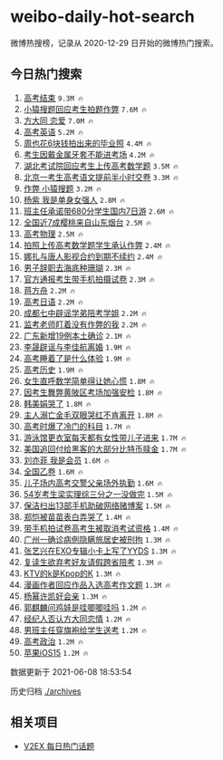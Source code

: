 # weibo-daily-hot-search

微博热搜榜，记录从 2020-12-29 日开始的微博热门搜索。

## 今日热门搜索

<!-- BEGIN -->

1. [高考结束](https://s.weibo.com/weibo?q=%23%E9%AB%98%E8%80%83%E7%BB%93%E6%9D%9F%23&Refer=top) `9.3M 🔥`
1. [小猿搜题回应考生拍题作弊](https://s.weibo.com/weibo?q=%23%E5%B0%8F%E7%8C%BF%E6%90%9C%E9%A2%98%E5%9B%9E%E5%BA%94%E8%80%83%E7%94%9F%E6%8B%8D%E9%A2%98%E4%BD%9C%E5%BC%8A%23&Refer=top) `7.6M 🔥`
1. [方大同 恋爱](https://s.weibo.com/weibo?q=%E6%96%B9%E5%A4%A7%E5%90%8C%20%E6%81%8B%E7%88%B1&Refer=top) `7.0M 🔥`
1. [高考英语](https://s.weibo.com/weibo?q=%E9%AB%98%E8%80%83%E8%8B%B1%E8%AF%AD&Refer=top) `5.2M 🔥`
1. [周也花6块钱拍出来的毕业照](https://s.weibo.com/weibo?q=%23%E5%91%A8%E4%B9%9F%E8%8A%B16%E5%9D%97%E9%92%B1%E6%8B%8D%E5%87%BA%E6%9D%A5%E7%9A%84%E6%AF%95%E4%B8%9A%E7%85%A7%23&Refer=top) `4.4M 🔥`
1. [考生因戴金属牙套不能进考场](https://s.weibo.com/weibo?q=%23%E8%80%83%E7%94%9F%E5%9B%A0%E6%88%B4%E9%87%91%E5%B1%9E%E7%89%99%E5%A5%97%E4%B8%8D%E8%83%BD%E8%BF%9B%E8%80%83%E5%9C%BA%23&Refer=top) `4.2M 🔥`
1. [湖北考试院回应考生上传高考数学题](https://s.weibo.com/weibo?q=%23%E6%B9%96%E5%8C%97%E8%80%83%E8%AF%95%E9%99%A2%E5%9B%9E%E5%BA%94%E8%80%83%E7%94%9F%E4%B8%8A%E4%BC%A0%E9%AB%98%E8%80%83%E6%95%B0%E5%AD%A6%E9%A2%98%23&Refer=top) `3.5M 🔥`
1. [北京一考生高考语文提前半小时交卷](https://s.weibo.com/weibo?q=%23%E5%8C%97%E4%BA%AC%E4%B8%80%E8%80%83%E7%94%9F%E9%AB%98%E8%80%83%E8%AF%AD%E6%96%87%E6%8F%90%E5%89%8D%E5%8D%8A%E5%B0%8F%E6%97%B6%E4%BA%A4%E5%8D%B7%23&Refer=top) `3.3M 🔥`
1. [作弊 小猿搜题](https://s.weibo.com/weibo?q=%E4%BD%9C%E5%BC%8A%20%E5%B0%8F%E7%8C%BF%E6%90%9C%E9%A2%98&Refer=top) `3.2M 🔥`
1. [杨紫 我是单身女强人](https://s.weibo.com/weibo?q=%E6%9D%A8%E7%B4%AB%20%E6%88%91%E6%98%AF%E5%8D%95%E8%BA%AB%E5%A5%B3%E5%BC%BA%E4%BA%BA&Refer=top) `2.8M 🔥`
1. [班主任承诺带680分学生国内7日游](https://s.weibo.com/weibo?q=%23%E7%8F%AD%E4%B8%BB%E4%BB%BB%E6%89%BF%E8%AF%BA%E5%B8%A6680%E5%88%86%E5%AD%A6%E7%94%9F%E5%9B%BD%E5%86%857%E6%97%A5%E6%B8%B8%23&Refer=top) `2.6M 🔥`
1. [全国近7成樱桃来自山东烟台](https://s.weibo.com/weibo?q=%23%E5%85%A8%E5%9B%BD%E8%BF%917%E6%88%90%E6%A8%B1%E6%A1%83%E6%9D%A5%E8%87%AA%E5%B1%B1%E4%B8%9C%E7%83%9F%E5%8F%B0%23&Refer=top) `2.5M 🔥`
1. [高考物理](https://s.weibo.com/weibo?q=%E9%AB%98%E8%80%83%E7%89%A9%E7%90%86&Refer=top) `2.5M 🔥`
1. [拍照上传高考数学题学生承认作弊](https://s.weibo.com/weibo?q=%23%E6%8B%8D%E7%85%A7%E4%B8%8A%E4%BC%A0%E9%AB%98%E8%80%83%E6%95%B0%E5%AD%A6%E9%A2%98%E5%AD%A6%E7%94%9F%E6%89%BF%E8%AE%A4%E4%BD%9C%E5%BC%8A%23&Refer=top) `2.4M 🔥`
1. [娜扎与唐人影视合约到期不续约](https://s.weibo.com/weibo?q=%23%E5%A8%9C%E6%89%8E%E4%B8%8E%E5%94%90%E4%BA%BA%E5%BD%B1%E8%A7%86%E5%90%88%E7%BA%A6%E5%88%B0%E6%9C%9F%E4%B8%8D%E7%BB%AD%E7%BA%A6%23&Refer=top) `2.4M 🔥`
1. [男子辞职去海底种珊瑚](https://s.weibo.com/weibo?q=%23%E7%94%B7%E5%AD%90%E8%BE%9E%E8%81%8C%E5%8E%BB%E6%B5%B7%E5%BA%95%E7%A7%8D%E7%8F%8A%E7%91%9A%23&Refer=top) `2.3M 🔥`
1. [官方通报考生带手机拍摄试卷](https://s.weibo.com/weibo?q=%23%E5%AE%98%E6%96%B9%E9%80%9A%E6%8A%A5%E8%80%83%E7%94%9F%E5%B8%A6%E6%89%8B%E6%9C%BA%E6%8B%8D%E6%91%84%E8%AF%95%E5%8D%B7%23&Refer=top) `2.3M 🔥`
1. [蒋方舟](https://s.weibo.com/weibo?q=%E8%92%8B%E6%96%B9%E8%88%9F&Refer=top) `2.2M 🔥`
1. [高考日语](https://s.weibo.com/weibo?q=%E9%AB%98%E8%80%83%E6%97%A5%E8%AF%AD&Refer=top) `2.2M 🔥`
1. [成都七中辟谣学弟陪考学姐](https://s.weibo.com/weibo?q=%23%E6%88%90%E9%83%BD%E4%B8%83%E4%B8%AD%E8%BE%9F%E8%B0%A3%E5%AD%A6%E5%BC%9F%E9%99%AA%E8%80%83%E5%AD%A6%E5%A7%90%23&Refer=top) `2.2M 🔥`
1. [监考老师盯着没有作弊的我](https://s.weibo.com/weibo?q=%23%E7%9B%91%E8%80%83%E8%80%81%E5%B8%88%E7%9B%AF%E7%9D%80%E6%B2%A1%E6%9C%89%E4%BD%9C%E5%BC%8A%E7%9A%84%E6%88%91%23&Refer=top) `2.2M 🔥`
1. [广东新增19例本土确诊](https://s.weibo.com/weibo?q=%23%E5%B9%BF%E4%B8%9C%E6%96%B0%E5%A2%9E19%E4%BE%8B%E6%9C%AC%E5%9C%9F%E7%A1%AE%E8%AF%8A%23&Refer=top) `2.1M 🔥`
1. [李晟辟谣与李佳航离婚](https://s.weibo.com/weibo?q=%23%E6%9D%8E%E6%99%9F%E8%BE%9F%E8%B0%A3%E4%B8%8E%E6%9D%8E%E4%BD%B3%E8%88%AA%E7%A6%BB%E5%A9%9A%23&Refer=top) `1.9M 🔥`
1. [高考睡着了是什么体验](https://s.weibo.com/weibo?q=%23%E9%AB%98%E8%80%83%E7%9D%A1%E7%9D%80%E4%BA%86%E6%98%AF%E4%BB%80%E4%B9%88%E4%BD%93%E9%AA%8C%23&Refer=top) `1.9M 🔥`
1. [高考历史](https://s.weibo.com/weibo?q=%23%E9%AB%98%E8%80%83%E5%8E%86%E5%8F%B2%23&Refer=top) `1.9M 🔥`
1. [女生直呼数学简单得让她心慌](https://s.weibo.com/weibo?q=%23%E5%A5%B3%E7%94%9F%E7%9B%B4%E5%91%BC%E6%95%B0%E5%AD%A6%E7%AE%80%E5%8D%95%E5%BE%97%E8%AE%A9%E5%A5%B9%E5%BF%83%E6%85%8C%23&Refer=top) `1.8M 🔥`
1. [因考生舞弊黄陂区考场加强安检](https://s.weibo.com/weibo?q=%23%E5%9B%A0%E8%80%83%E7%94%9F%E8%88%9E%E5%BC%8A%E9%BB%84%E9%99%82%E5%8C%BA%E8%80%83%E5%9C%BA%E5%8A%A0%E5%BC%BA%E5%AE%89%E6%A3%80%23&Refer=top) `1.8M 🔥`
1. [韩美娟哭了](https://s.weibo.com/weibo?q=%E9%9F%A9%E7%BE%8E%E5%A8%9F%E5%93%AD%E4%BA%86&Refer=top) `1.8M 🔥`
1. [主人溺亡金毛双眼哭红不肯离开](https://s.weibo.com/weibo?q=%23%E4%B8%BB%E4%BA%BA%E6%BA%BA%E4%BA%A1%E9%87%91%E6%AF%9B%E5%8F%8C%E7%9C%BC%E5%93%AD%E7%BA%A2%E4%B8%8D%E8%82%AF%E7%A6%BB%E5%BC%80%23&Refer=top) `1.8M 🔥`
1. [高考时爆了冷门的科目](https://s.weibo.com/weibo?q=%23%E9%AB%98%E8%80%83%E6%97%B6%E7%88%86%E4%BA%86%E5%86%B7%E9%97%A8%E7%9A%84%E7%A7%91%E7%9B%AE%23&Refer=top) `1.7M 🔥`
1. [游泳馆更衣室每天都有女性带儿子进来](https://s.weibo.com/weibo?q=%23%E6%B8%B8%E6%B3%B3%E9%A6%86%E6%9B%B4%E8%A1%A3%E5%AE%A4%E6%AF%8F%E5%A4%A9%E9%83%BD%E6%9C%89%E5%A5%B3%E6%80%A7%E5%B8%A6%E5%84%BF%E5%AD%90%E8%BF%9B%E6%9D%A5%23&Refer=top) `1.7M 🔥`
1. [美国追回付给黑客的大部分比特币赎金](https://s.weibo.com/weibo?q=%23%E7%BE%8E%E5%9B%BD%E8%BF%BD%E5%9B%9E%E4%BB%98%E7%BB%99%E9%BB%91%E5%AE%A2%E7%9A%84%E5%A4%A7%E9%83%A8%E5%88%86%E6%AF%94%E7%89%B9%E5%B8%81%E8%B5%8E%E9%87%91%23&Refer=top) `1.7M 🔥`
1. [刘亦菲 我是会员](https://s.weibo.com/weibo?q=%E5%88%98%E4%BA%A6%E8%8F%B2%20%E6%88%91%E6%98%AF%E4%BC%9A%E5%91%98&Refer=top) `1.6M 🔥`
1. [全国乙卷](https://s.weibo.com/weibo?q=%E5%85%A8%E5%9B%BD%E4%B9%99%E5%8D%B7&Refer=top) `1.6M 🔥`
1. [儿子场内高考交警父亲场外执勤](https://s.weibo.com/weibo?q=%23%E5%84%BF%E5%AD%90%E5%9C%BA%E5%86%85%E9%AB%98%E8%80%83%E4%BA%A4%E8%AD%A6%E7%88%B6%E4%BA%B2%E5%9C%BA%E5%A4%96%E6%89%A7%E5%8B%A4%23&Refer=top) `1.6M 🔥`
1. [54岁考生梁实理综三分之一没做完](https://s.weibo.com/weibo?q=%2354%E5%B2%81%E8%80%83%E7%94%9F%E6%A2%81%E5%AE%9E%E7%90%86%E7%BB%BC%E4%B8%89%E5%88%86%E4%B9%8B%E4%B8%80%E6%B2%A1%E5%81%9A%E5%AE%8C%23&Refer=top) `1.5M 🔥`
1. [保洁扫出13部手机助破网络赌博案](https://s.weibo.com/weibo?q=%23%E4%BF%9D%E6%B4%81%E6%89%AB%E5%87%BA13%E9%83%A8%E6%89%8B%E6%9C%BA%E5%8A%A9%E7%A0%B4%E7%BD%91%E7%BB%9C%E8%B5%8C%E5%8D%9A%E6%A1%88%23&Refer=top) `1.5M 🔥`
1. [郑恺被苗苗表白弄哭了](https://s.weibo.com/weibo?q=%23%E9%83%91%E6%81%BA%E8%A2%AB%E8%8B%97%E8%8B%97%E8%A1%A8%E7%99%BD%E5%BC%84%E5%93%AD%E4%BA%86%23&Refer=top) `1.4M 🔥`
1. [带手机拍试卷高考生被取消考试资格](https://s.weibo.com/weibo?q=%23%E5%B8%A6%E6%89%8B%E6%9C%BA%E6%8B%8D%E8%AF%95%E5%8D%B7%E9%AB%98%E8%80%83%E7%94%9F%E8%A2%AB%E5%8F%96%E6%B6%88%E8%80%83%E8%AF%95%E8%B5%84%E6%A0%BC%23&Refer=top) `1.4M 🔥`
1. [广州一确诊病例隐瞒旅居史被刑拘](https://s.weibo.com/weibo?q=%23%E5%B9%BF%E5%B7%9E%E4%B8%80%E7%A1%AE%E8%AF%8A%E7%97%85%E4%BE%8B%E9%9A%90%E7%9E%92%E6%97%85%E5%B1%85%E5%8F%B2%E8%A2%AB%E5%88%91%E6%8B%98%23&Refer=top) `1.3M 🔥`
1. [张艺兴在EXO专辑小卡上写了YYDS](https://s.weibo.com/weibo?q=%23%E5%BC%A0%E8%89%BA%E5%85%B4%E5%9C%A8EXO%E4%B8%93%E8%BE%91%E5%B0%8F%E5%8D%A1%E4%B8%8A%E5%86%99%E4%BA%86YYDS%23&Refer=top) `1.3M 🔥`
1. [复读生欲弃考好友请假跨省陪考](https://s.weibo.com/weibo?q=%23%E5%A4%8D%E8%AF%BB%E7%94%9F%E6%AC%B2%E5%BC%83%E8%80%83%E5%A5%BD%E5%8F%8B%E8%AF%B7%E5%81%87%E8%B7%A8%E7%9C%81%E9%99%AA%E8%80%83%23&Refer=top) `1.3M 🔥`
1. [KTV的k是Kpop的K](https://s.weibo.com/weibo?q=%23KTV%E7%9A%84k%E6%98%AFKpop%E7%9A%84K%23&Refer=top) `1.3M 🔥`
1. [漫画作者回应作品入选高考作文题](https://s.weibo.com/weibo?q=%23%E6%BC%AB%E7%94%BB%E4%BD%9C%E8%80%85%E5%9B%9E%E5%BA%94%E4%BD%9C%E5%93%81%E5%85%A5%E9%80%89%E9%AB%98%E8%80%83%E4%BD%9C%E6%96%87%E9%A2%98%23&Refer=top) `1.3M 🔥`
1. [杨幂许凯好会亲](https://s.weibo.com/weibo?q=%23%E6%9D%A8%E5%B9%82%E8%AE%B8%E5%87%AF%E5%A5%BD%E4%BC%9A%E4%BA%B2%23&Refer=top) `1.3M 🔥`
1. [郭麒麟问鸡娃是哇唧唧哇吗](https://s.weibo.com/weibo?q=%23%E9%83%AD%E9%BA%92%E9%BA%9F%E9%97%AE%E9%B8%A1%E5%A8%83%E6%98%AF%E5%93%87%E5%94%A7%E5%94%A7%E5%93%87%E5%90%97%23&Refer=top) `1.2M 🔥`
1. [经纪人否认方大同恋情](https://s.weibo.com/weibo?q=%23%E7%BB%8F%E7%BA%AA%E4%BA%BA%E5%90%A6%E8%AE%A4%E6%96%B9%E5%A4%A7%E5%90%8C%E6%81%8B%E6%83%85%23&Refer=top) `1.2M 🔥`
1. [男班主任穿旗袍给学生送考](https://s.weibo.com/weibo?q=%23%E7%94%B7%E7%8F%AD%E4%B8%BB%E4%BB%BB%E7%A9%BF%E6%97%97%E8%A2%8D%E7%BB%99%E5%AD%A6%E7%94%9F%E9%80%81%E8%80%83%23&Refer=top) `1.2M 🔥`
1. [高考政治](https://s.weibo.com/weibo?q=%23%E9%AB%98%E8%80%83%E6%94%BF%E6%B2%BB%23&Refer=top) `1.2M 🔥`
1. [苹果iOS15](https://s.weibo.com/weibo?q=%E8%8B%B9%E6%9E%9CiOS15&Refer=top) `1.2M 🔥`

数据更新于 2021-06-08 18:53:54

<!-- END -->

历史归档 [./archives](./archives)

## 相关项目

- [V2EX 每日热门话题](https://github.com/boojack/v2ex-daily-hot-topic)
